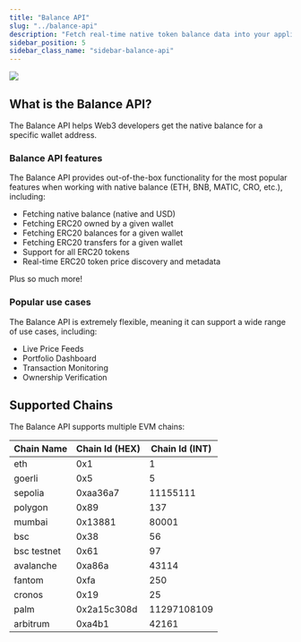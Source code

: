 ```yaml
---
title: "Balance API"
slug: "../balance-api"
description: "Fetch real-time native token balance data into your applications with Moralis’s powerful cross-chain Balance API, providing seamless access to any addresses or smart contract native token balances."
sidebar_position: 5
sidebar_class_name: "sidebar-balance-api"
---
```


![](/img/content/bb36730-image.webp)

## What is the Balance API?

The Balance API helps Web3 developers get the native balance for a specific wallet address.

### Balance API features

The Balance API provides out-of-the-box functionality for the most popular features when working with native balance (ETH, BNB, MATIC, CRO, etc.), including:

- Fetching native balance (native and USD)
- Fetching ERC20 owned by a given wallet
- Fetching ERC20 balances for a given wallet
- Fetching ERC20 transfers for a given wallet
- Support for all ERC20 tokens
- Real-time ERC20 token price discovery and metadata

Plus so much more!

### Popular use cases

The Balance API is extremely flexible, meaning it can support a wide range of use cases, including:

- Live Price Feeds
- Portfolio Dashboard
- Transaction Monitoring
- Ownership Verification

## Supported Chains

The Balance API supports multiple EVM chains:

| Chain Name        | Chain Id (HEX) | Chain Id (INT) |
| ----------------- | -------------- | -------------- |
| eth               | 0x1            | 1              |
| goerli            | 0x5            | 5              |
| sepolia           | 0xaa36a7       | 11155111       |
| polygon           | 0x89           | 137            |
| mumbai            | 0x13881        | 80001          |
| bsc               | 0x38           | 56             |
| bsc testnet       | 0x61           | 97             |
| avalanche         | 0xa86a         | 43114          |
| fantom            | 0xfa           | 250            |
| cronos            | 0x19           | 25             |
| palm              | 0x2a15c308d    | 11297108109    |
| arbitrum          | 0xa4b1         | 42161          |
